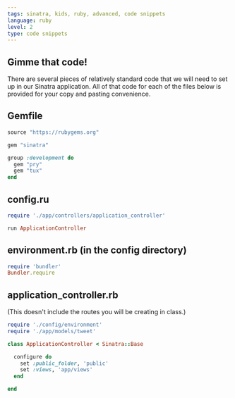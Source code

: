 ```yaml
---
tags: sinatra, kids, ruby, advanced, code snippets
language: ruby
level: 2
type: code snippets
---
```


## Gimme that code!

There are several pieces of relatively standard code that we will need to set up in our Sinatra application. All of that code for each of the files below is provided for your copy and pasting convenience. 

## Gemfile

```ruby
source "https://rubygems.org"

gem "sinatra"

group :development do
  gem "pry"
  gem "tux"
end
```

## config.ru

```ruby
require './app/controllers/application_controller'

run ApplicationController
```

## environment.rb (in the config directory)

```ruby
require 'bundler'
Bundler.require
```

## application_controller.rb
(This doesn't include the routes you will be creating in class.)

```ruby
require './config/environment'
require './app/models/tweet'

class ApplicationController < Sinatra::Base

  configure do
    set :public_folder, 'public'
    set :views, 'app/views'
  end

end
```